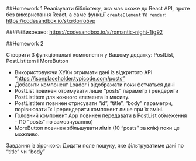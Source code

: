 ##Homework 1
Реалізувати бібліотеку, яка має схоже до React API, проте без використання React, а саме функції `createElement` та `render`: https://codesandbox.io/s/xr6orro5vp

#####Виконано: https://codesandbox.io/s/romantic-night-1tg92

##Homework 2

Створити 3 функціональні компоненти у Вашому додатку: PostList, PostListItem і MoreButton
- Використовуючи ХУКи отримати дані із відкритого АРІ “https://jsonplaceholder.typicode.com/posts”
- Добавити компонент Loader і відображати поки фетчаться дані
- PostList повинен отримувати лише “posts” параметр і рендерити PostListItem для кожного елемента із масиву.
- PostListItem повинен отрисувати “id”, “title”, “body” параметри, порівнювати їх і  ререндерити компонент лише при їх зміні.
- Головний компонент App повинен передавати в PostList обмеження -  (10 “posts” по замовчуванню)
- MoreButton повинен збільшувати ліміт (10 “posts” за клік) поки це можливо.

Завдання із зірочкою: Додати поле пошуку, яке фільтруватиме дані по “title” чи “body”
